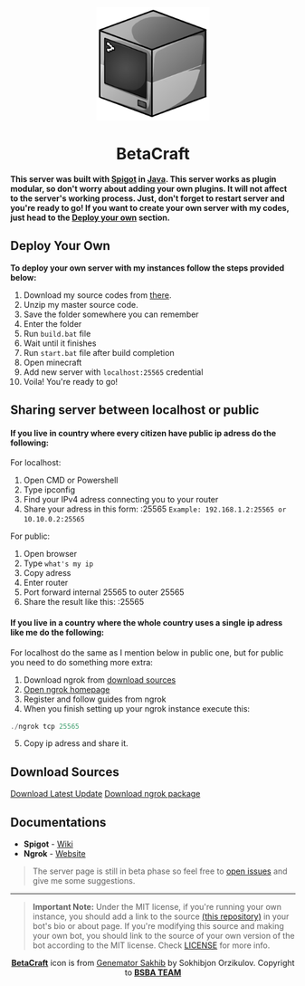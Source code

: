 <p align="center">
  <a href="https://t.me/bsba_group">
    <img src="assets/betacraft.png" width="200" height="200">
  </a>
  <h1 align="center">BetaCraft</h1>
</p>

**This server was built with [Spigot](https://www.spigotmc.org/) in [Java](https://www.java.com/en/). This server works as plugin modular, so don't worry about adding your own plugins. It will not affect to the server's working process. Just, don't forget to restart server and you're ready to go!
If you want to create your own server with my codes, just head to the [Deploy your own](#deploy-your-own) section.**
 
## Deploy Your Own
**To deploy your own server with my instances follow the steps provided below:**

1. Download my source codes from [there](#download-sources).
2. Unzip my master source code.
3. Save the folder somewhere you can remember
4. Enter the folder
5. Run `build.bat` file
6. Wait until it finishes
7. Run `start.bat` file after build completion
8. Open minecraft
9. Add new server with `localhost:25565` credential
10. Voila! You're ready to go!

## Sharing server between localhost or public

#### If you live in country where every citizen have public ip adress do the following:

For localhost:
1. Open CMD or Powershell
2. Type ipconfig
3. Find your IPv4 adress connecting you to your router
4. Share your adress in this form: <ip>:25565
`Example: 192.168.1.2:25565 or 10.10.0.2:25565`

For public:
1. Open browser
2. Type `what's my ip`
3. Copy adress
4. Enter router
5. Port forward internal 25565 to outer 25565
4. Share the result like this: <ip>:25565

#### If you live in a country where the whole country uses a single ip adress like me do the following:

For localhost do the same as I mention below in public one, but for public you need to do something more extra:
1. Download ngrok from [download sources](#download-sources)
2. <a href="https://ngrok.com/">Open ngrok homepage</a>
3. Register and follow guides from ngrok
4. When you finish setting up your ngrok instance execute this:
```powershell
./ngrok tcp 25565
```
5. Copy ip adress and share it.

## Download Sources
<a href="https://github.com/sakhib-orzklv/automator/archive/master.zip">Download Latest Update</a>
<a href="https://bin.equinox.io/c/4VmDzA7iaHb/ngrok-stable-windows-amd64.zip">Download ngrok package</a>

## Documentations
* **Spigot** - [Wiki](https://www.spigotmc.org/wiki/spigot/)
* **Ngrok** - [Website](https://ngrok.com/docs)

> The server page is still in beta phase so feel free to [open issues](https://github.com/sakhib-orzklv/betacraft/issues/new) and give me some suggestions.
---

> **Important Note:** Under the MIT license, if you're running your own instance, you should add a link to the source [(this repository)](https://github.com/sakhib-orzklv/betacraft) in your bot's bio or about page. If you're modifying this source and making your own bot, you should link to the source of your own version of the bot according to the MIT license. Check [LICENSE](LICENSE) for more info.

<p align="center">
    <a href="https://bsba.gq"><b>BetaCraft</b></a> icon is from <a href="https://t.me/sakhib_orzklv/">Genemator Sakhib</a> by Sokhibjon Orzikulov. Copyright to <a href="https://bsba.gq"><b>BSBA TEAM</b></a>
</p>
